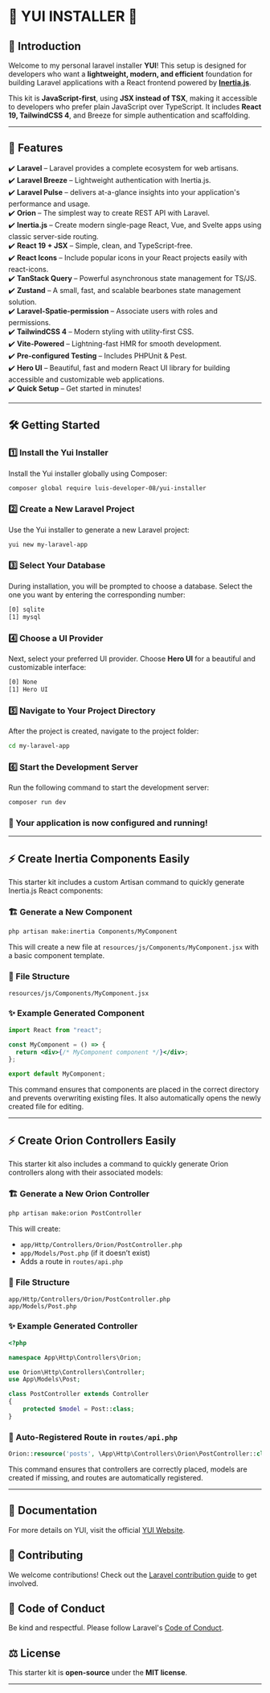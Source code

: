# 🌟 YUI INSTALLER 🌟

## 🚀 Introduction

Welcome to my personal laravel installer **YUI**! This setup is designed for developers who want a **lightweight, modern, and efficient** foundation for building Laravel applications with a React frontend powered by **[Inertia.js](https://inertiajs.com)**.

This kit is **JavaScript-first**, using **JSX instead of TSX**, making it accessible to developers who prefer plain JavaScript over TypeScript. It includes **React 19, TailwindCSS 4**, and Breeze for simple authentication and scaffolding.

---

## 🎯 Features

✔️ **Laravel** – Laravel provides a complete ecosystem for web artisans.  
✔️ **Laravel Breeze** – Lightweight authentication with Inertia.js.  
✔️ **Laravel Pulse** – delivers at-a-glance insights into your application's performance and usage.  
✔️ **Orion** – The simplest way to create REST API with Laravel.  
✔️ **Inertia.js** – Create modern single-page React, Vue, and Svelte apps using classic server-side routing.  
✔️ **React 19 + JSX** – Simple, clean, and TypeScript-free.  
✔️ **React Icons** – Include popular icons in your React projects easily with react-icons.  
✔️ **TanStack Query** – Powerful asynchronous state management for TS/JS.  
✔️ **Zustand** – A small, fast, and scalable bearbones state management solution.  
✔️ **Laravel-Spatie-permission** – Associate users with roles and permissions.  
✔️ **TailwindCSS 4** – Modern styling with utility-first CSS.  
✔️ **Vite-Powered** – Lightning-fast HMR for smooth development.  
✔️ **Pre-configured Testing** – Includes PHPUnit & Pest.  
✔️ **Hero UI** – Beautiful, fast and modern React UI library for building accessible and customizable web applications.  
✔️ **Quick Setup** – Get started in minutes!

---

## 🛠 Getting Started

### 1️⃣ Install the Yui Installer

Install the Yui installer globally using Composer:

```bash
composer global require luis-developer-08/yui-installer
```

### 2️⃣ Create a New Laravel Project

Use the Yui installer to generate a new Laravel project:

```bash
yui new my-laravel-app
```

### 3️⃣ Select Your Database

During installation, you will be prompted to choose a database. Select the one you want by entering the corresponding number:

```bash
[0] sqlite
[1] mysql
```

### 4️⃣ Choose a UI Provider

Next, select your preferred UI provider. Choose **Hero UI** for a beautiful and customizable interface:

```bash
[0] None
[1] Hero UI
```

### 5️⃣ Navigate to Your Project Directory

After the project is created, navigate to the project folder:

```bash
cd my-laravel-app
```

### 6️⃣ Start the Development Server

Run the following command to start the development server:

```bash
composer run dev
```

### 🎉 Your application is now configured and running!

---

## ⚡ Create Inertia Components Easily

This starter kit includes a custom Artisan command to quickly generate Inertia.js React components:

### 🏗️ Generate a New Component

```bash
php artisan make:inertia Components/MyComponent
```

This will create a new file at `resources/js/Components/MyComponent.jsx` with a basic component template.

### 📂 File Structure

```
resources/js/Components/MyComponent.jsx
```

### ✨ Example Generated Component

```jsx
import React from "react";

const MyComponent = () => {
  return <div>{/* MyComponent component */}</div>;
};

export default MyComponent;
```

This command ensures that components are placed in the correct directory and prevents overwriting existing files. It also automatically opens the newly created file for editing.

---

## ⚡ Create Orion Controllers Easily

This starter kit also includes a command to quickly generate Orion controllers along with their associated models:

### 🏗️ Generate a New Orion Controller

```bash
php artisan make:orion PostController
```

This will create:

- `app/Http/Controllers/Orion/PostController.php`
- `app/Models/Post.php` (if it doesn’t exist)
- Adds a route in `routes/api.php`

### 📂 File Structure

```
app/Http/Controllers/Orion/PostController.php
app/Models/Post.php
```

### ✨ Example Generated Controller

```php
<?php

namespace App\Http\Controllers\Orion;

use Orion\Http\Controllers\Controller;
use App\Models\Post;

class PostController extends Controller
{
    protected $model = Post::class;
}
```

### 🔗 Auto-Registered Route in `routes/api.php`

```php
Orion::resource('posts', \App\Http\Controllers\Orion\PostController::class)->middleware(['auth', 'web']);
```

This command ensures that controllers are correctly placed, models are created if missing, and routes are automatically registered.

---

## 📖 Documentation

For more details on YUI, visit the official [YUI Website](https://yui-app.balbuena.io/).

## 🤝 Contributing

We welcome contributions! Check out the [Laravel contribution guide](https://laravel.com/docs/contributions) to get involved.

## 📜 Code of Conduct

Be kind and respectful. Please follow Laravel's [Code of Conduct](https://laravel.com/docs/contributions#code-of-conduct).

## ⚖️ License

This starter kit is **open-source** under the **MIT license**.

---
